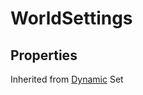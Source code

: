 # WorldSettings

## Properties

Inherited from [Dynamic](https://docs.brickverse.co/bricklua-lua-references-manual/dymanic) Set
